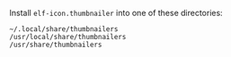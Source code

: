 Install `elf-icon.thumbnailer` into one of these directories:
```
~/.local/share/thumbnailers
/usr/local/share/thumbnailers
/usr/share/thumbnailers
```
